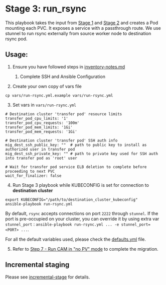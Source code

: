 # Stage 3: run_rsync

This playbook takes the input from [Stage 1](../1_pvc_data_gen) and [Stage 2](../2_pvc_destination_gen) and creates a Pod mounting each PVC. It exposes a service with a passthrough route. We use stunnel to run rsync externally from source worker node to destination rsync pod.

## Usage:

1. Ensure you have followed steps in [inventory-notes.md](../docs/inventory-notes.md) 
   1. Complete SSH and Ansible Configuration 

2. Create your own copy of vars file 
```
cp vars/run-rsync.yml.example vars/run-rsync.yml
```

3. Set vars in `vars/run-rsync.yml`

```
# Destination cluster 'transfer pod' resource limits
transfer_pod_cpu_limits: '1'
transfer_pod_cpu_requests: '100m'
transfer_pod_mem_limits: '1Gi'
transfer_pod_mem_requests: '1Gi'

# Destination cluster 'transfer pod' SSH auth info
mig_dest_ssh_public_key: ""  # path to public key to install as authorized user in transfer pod
mig_dest_ssh_private_key: "" # path to private key used for SSH auth into transfer pod as 'root' user

# Wait for transfer pod service ELB deletion to complete before proceeding to next PVC
wait_for_finalizer: false
```

4. Run Stage 3 playbook while KUBECONFIG is set for connection to **destination cluster**
```
export KUBECONFIG="/path/to/destination_cluster_kubeconfig"
ansible-playbook run-rsync.yml 
```

By default, `rsync` accepts connections on port `2222` through `stunnel`. If the port is pre-occupied on your cluster, you can override it by using extra var `stunnel_port` : `ansible-playbook run-rsync.yml ... -e stunnel_port=<PORT> ...`.

For all the default variables used, please check the [defaults.yml](./vars/defaults.yml) file.

5. Refer to  [Step 7 - Run CAM in "no PV" mode](https://github.com/konveyor/pvc-migrate#7-run-cam-in-no-pvc-migration-mode) to complete the migration.

## Incremental staging

Please see [incremental-stage](../docs/incremental-stage.md) for details.
